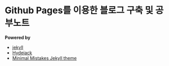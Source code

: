 # Github Pages를 이용한 블로그 구축 및 공부노트

**Powered by**  

- [jekyll](https://jekyllrb.com/)
- [Hydejack](https://hydejack.com/)
- [Minimal Mistakes Jekyll theme](https://mmistakes.github.io/minimal-mistakes/)